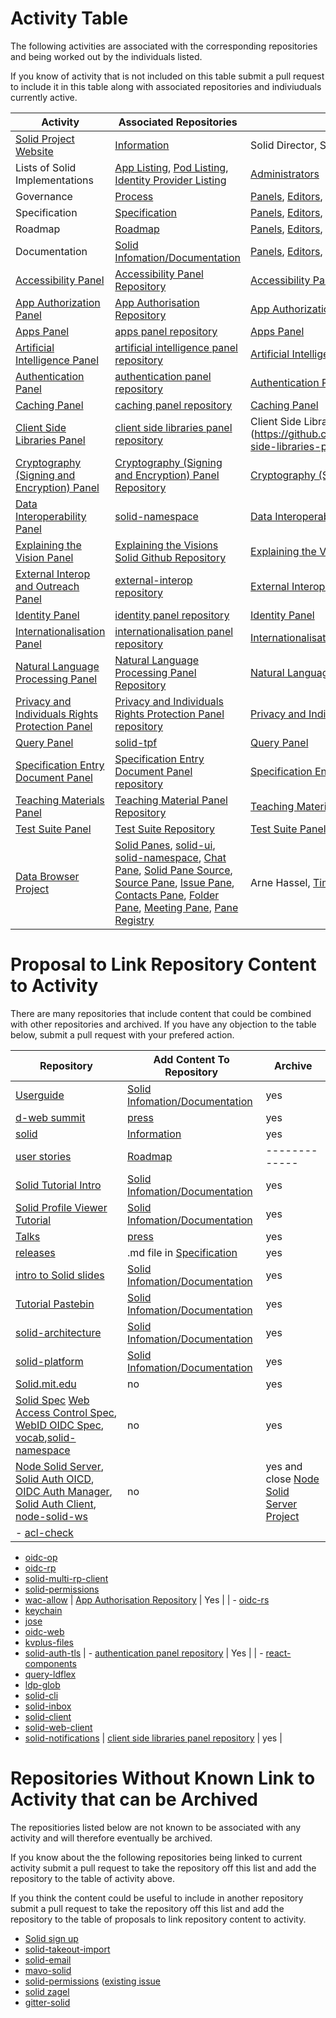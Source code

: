 
# Activity Table

The following activities are associated with the corresponding repositories and being worked out by the individuals listed. 

If you know of activity that is not included on this table submit a pull request to include it in this table along with associated repositories and indiviuduals currently active. 

| Activity  |  Associated Repositories  | Individuals Currently Active | 
| ------------- | ------------- | ------------- |
| [Solid Project Website](https://www.solidproject.org) | [Information](https://github.com/solid/information) | Solid Director, Solid Manager |
| Lists of Solid Implementations | [App Listing](https://github.com/solid/solid-apps), [Pod Listing](https://github.com/solid/pods), [Identity Provider Listing](https://github.com/solid/solid-idp-list) | [Administrators](https://github.com/orgs/solid/teams/administrators) | [Administrators](https://github.com/orgs/solid/teams/administrators)|
| Governance | [Process](https://github.com/solid/process) | [Panels](https://github.com/orgs/solid/teams/panels), [Editors](https://github.com/orgs/solid/teams/editors), [Administrators](https://github.com/orgs/solid/teams/administrators), Solid Director, Solid Manager |
| Specification | [Specification](https://github.com/solid/specification) | [Panels](https://github.com/orgs/solid/teams/panels), [Editors](https://github.com/orgs/solid/teams/editors), [Administrators](https://github.com/orgs/solid/teams/administrators), Solid Director, Solid Manager |
| Roadmap | [Roadmap](https://github.com/solid/Roadmap) | [Panels](https://github.com/orgs/solid/teams/panels), [Editors](https://github.com/orgs/solid/teams/editors), [Administrators](https://github.com/orgs/solid/teams/administrators), Solid Director, Solid Manager |
| Documentation |  [Solid Infomation/Documentation](https://github.com/solid/information/tree/master/documentation) | [Panels](https://github.com/orgs/solid/teams/panels), [Editors](https://github.com/orgs/solid/teams/editors), [Administrators](https://github.com/orgs/solid/teams/administrators), Solid Director, Solid Manager |
| [Accessibility Panel](https://github.com/solid/process/blob/master/panels.md#accessibility-panel) | [Accessibility Panel Repository](https://github.com/solid/Accessibility-Panel) | [Accessibility Panel](https://github.com/solid/process/blob/master/panels.md#accessibility-panel) |
| [App Authorization Panel](https://github.com/solid/process/blob/master/panels.md#app-authorization) | [App Authorisation Repository](https://github.com/solid/app-authorization-panel/issues/) | [App Authorization Panel](https://github.com/solid/process/blob/master/panels.md#app-authorization) |
| [Apps Panel](https://github.com/solid/process/blob/master/panels.md#apps-panel) | [apps panel repository](https://github.com/solid/apps-panel)  | [Apps Panel](https://github.com/solid/process/blob/master/panels.md#apps-panel) |
| [Artificial Intelligence Panel](https://github.com/solid/process/blob/master/panels.md#artificial-intelligence-panel) | [artificial intelligence panel repository](https://github.com/solid/Artificial-Intelligence-Panel) | [Artificial Intelligence Panel](https://github.com/solid/process/blob/master/panels.md#artificial-intelligence-panel) |
| [Authentication Panel](https://github.com/solid/process/blob/master/panels.md#authentication-panel) | [authentication panel repository](https://github.com/solid/authentication-panel)  | [Authentication Panel](https://github.com/solid/process/blob/master/panels.md#authentication-panel) |
| [Caching Panel](https://github.com/solid/process/blob/master/panels.md#caching-panel) | [caching panel repository](https://github.com/solid/caching-panel) | [Caching Panel](https://github.com/solid/process/blob/master/panels.md#caching-panel) |
| [Client Side Libraries Panel](https://github.com/solid/process/blob/master/panels.md#client-side-libraries-panel) | [client side libraries panel repository](https://github.com/solid/client-side-libraries-panel) | Client Side Libraries Panel](https://github.com/solid/process/blob/master/panels.md#client-side-libraries-panel) |
| [Cryptography (Signing and Encryption) Panel](https://github.com/solid/process/blob/master/panels.md#cryptography-signing-and-encryption-panel) | [Cryptography (Signing and Encryption) Panel Repository](https://github.com/solid/cryptography-signing-and-encryption-panel) | [Cryptography (Signing and Encryption) Panel](https://github.com/solid/process/blob/master/panels.md#cryptography-signing-and-encryption-panel) |
| [Data Interoperability Panel](https://github.com/solid/process/blob/master/panels.md#data-interoperability) | [solid-namespace](https://github.com/solid/solid-namespace) | [Data Interoperability Panel](https://github.com/solid/process/blob/master/panels.md#data-interoperability) |
| [Explaining the Vision Panel](https://github.com/solid/process/blob/master/panels.md#explaining-the-vision-panel) | [Explaining the Visions Solid Github Repository](https://github.com/solid/Explaining-the-Vision-Panel)  | [Explaining the Vision Panel](https://github.com/solid/process/blob/master/panels.md#explaining-the-vision-panel) |
| [External Interop and Outreach Panel](https://github.com/solid/process/blob/master/panels.md#external-interop-and-outreach-panel) | [external-interop repository](https://github.com/solid/external-interop) | [External Interop and Outreach Panel](https://github.com/solid/process/blob/master/panels.md#external-interop-and-outreach-panel) |
| [Identity Panel](https://github.com/solid/process/blob/master/panels.md#identity-panel) | [identity panel repository](https://github.com/solid/identity-panel)  | [Identity Panel](https://github.com/solid/process/blob/master/panels.md#identity-panel) |
| [Internationalisation Panel](https://github.com/solid/process/blob/master/panels.md#internationalisation-panel) | [internationalisation panel repository](https://github.com/solid/internationalisation-panel) | [Internationalisation Panel](https://github.com/solid/process/blob/master/panels.md#internationalisation-panel) |
| [Natural Language Processing Panel](https://github.com/solid/process/blob/master/panels.md#natural-language-processing-panel) | [Natural Language Processing Panel Repository](https://github.com/solid/natural-language-processing-panel) | [Natural Language Processing Panel](https://github.com/solid/process/blob/master/panels.md#natural-language-processing-panel) |
| [Privacy and Individuals Rights Protection Panel](https://github.com/solid/process/blob/master/panels.md#privacy-and-individuals-rights-protection-panel) | [Privacy and Individuals Rights Protection Panel repository](https://github.com/solid/privacy-and-individuals-rights-protection-panel/tree/master)  | [Privacy and Individuals Rights Protection Panel](https://github.com/solid/process/blob/master/panels.md#privacy-and-individuals-rights-protection-panel) |
| [Query Panel](https://github.com/solid/process/blob/master/panels.md#query-panel) | [solid-tpf](https://github.com/solid/solid-tpf)  | [Query Panel](https://github.com/solid/process/blob/master/panels.md#query-panel) |
| [Specification Entry Document Panel](https://github.com/solid/process/blob/master/panels.md#specification-entry-document-panel) | [Specification Entry Document Panel repository](https://github.com/solid/specification-entry-document-panel) | [Specification Entry Document Panel](https://github.com/solid/process/blob/master/panels.md#specification-entry-document-panel) |
| [Teaching Materials Panel](https://github.com/solid/process/blob/master/panels.md#teaching-material-panel) | [Teaching Material Panel Repository](https://github.com/solid/teaching-material-panel) | [Teaching Materials Panel](https://github.com/solid/process/blob/master/panels.md#teaching-material-panel) |
| [Test Suite Panel](https://github.com/solid/process/blob/master/panels.md#test-suite-panel) | [Test Suite Repository](https://github.com/solid/test-suite) | [Test Suite Panel](https://github.com/solid/process/blob/master/panels.md#test-suite-panel) |
| [Data Browser Project](https://github.com/orgs/solid/projects/4) | [Solid Panes](https://github.com/solid/solid-panes), [solid-ui](https://github.com/solid/solid-ui), [solid-namespace](https://github.com/solid/solid-namespace), [Chat Pane](https://github.com/solid/chat-pane), [Solid Pane Source](https://github.com/solid/solid-pane-source), [Source Pane](https://github.com/solid/source-pane), [Issue Pane](https://github.com/solid/issue-pane), [Contacts Pane](https://github.com/solid/contacts-pane), [Folder Pane](https://github.com/solid/folder-pane), [Meeting Pane](https://github.com/solid/meeting-pane), [Pane Registry](https://github.com/solid/pane-registry) | Arne Hassel, [Tim Berners-Lee](https://github.com/timbl), Vincent Tunru|


# Proposal to Link Repository Content to Activity 

There are many repositories that include content that could be combined with other repositories and archived. If you have any objection to the table below, submit a pull request with your prefered action.  

| Repository | Add Content To Repository  | Archive |
| ------------- | ------------- | ------------- |
| [Userguide](https://github.com/solid/userguide) | [Solid Infomation/Documentation](https://github.com/solid/information/tree/master/documentation) | yes |
| [d-web summit](https://github.com/solid/dweb-summit-2018) | [press](https://github.com/solid/information/blob/master/press.md) | yes |
| [solid](https://github.com/solid/solid) | [Information](https://github.com/solid/information) | yes |
| [user stories](https://github.com/solid/user-stories) | [Roadmap](https://github.com/solid/Roadmap) | ------------- |
| [Solid Tutorial Intro](https://github.com/solid/solid-tutorial-intro) | [Solid Infomation/Documentation](https://github.com/solid/information/tree/master/documentation) | yes |
| [Solid Profile Viewer Tutorial](https://github.com/solid/profile-viewer-tutorial) | [Solid Infomation/Documentation](https://github.com/solid/information/tree/master/documentation) | yes |
| [Talks](https://github.com/solid/talks) |[press](https://github.com/solid/information/blob/master/press.md) | yes |
| [releases](https://github.com/solid/releases) | .md file in [Specification](https://github.com/solid/specification) | yes |
| [intro to Solid slides](https://github.com/solid/intro-to-solid-slides) | [Solid Infomation/Documentation](https://github.com/solid/information/tree/master/documentation) | yes |
| [Tutorial Pastebin](https://github.com/solid/solid-tutorial-pastebin) | [Solid Infomation/Documentation](https://github.com/solid/information/tree/master/documentation) | yes |
| [solid-architecture](https://github.com/solid/solid-architecture) | [Solid Infomation/Documentation](https://github.com/solid/information/tree/master/documentation) | yes |
| [solid-platform](https://github.com/solid/solid-platform) | [Solid Infomation/Documentation](https://github.com/solid/information/tree/master/documentation) | yes |
| [Solid.mit.edu](https://github.com/solid/solid.mit.edu) | no | yes |
| [Solid Spec](https://github.com/solid/solid-spec) [Web Access Control Spec](https://github.com/solid/web-access-control-spec), [WebID OIDC Spec](https://github.com/solid/webid-oidc-spec), [vocab](https://github.com/solid/vocab),[solid-namespace](https://github.com/solid/solid-namespace) | no | yes |
| [Node Solid Server](https://github.com/solid/node-solid-server), [Solid Auth OICD](https://github.com/solid/solid-auth-oidc), [OIDC Auth Manager](https://github.com/solid/oidc-auth-manager), [Solid Auth Client](https://github.com/solid/solid-auth-client), [node-solid-ws](https://github.com/solid/node-solid-ws) | no | yes and close [Node Solid Server Project](https://github.com/orgs/solid/projects/2) |
| - [acl-check](https://github.com/solid/acl-check)
- [oidc-op](https://github.com/solid/oidc-op)
- [oidc-rp](https://github.com/solid/oidc-rp)
- [solid-multi-rp-client](https://github.com/solid/solid-multi-rp-client)
- [solid-permissions](https://github.com/solid/solid-permissions)
- [wac-allow](https://github.com/solid/wac-allow) | [App Authorisation Repository](https://github.com/solid/app-authorization-panel/issues/)  | Yes |
| - [oidc-rs](https://github.com/solid/oidc-rs)
- [keychain](https://github.com/solid/keychain)
- [jose](https://github.com/solid/jose)
- [oidc-web](https://github.com/solid/oidc-web)
- [kvplus-files](https://github.com/solid/kvplus-files)
- [solid-auth-tls](https://github.com/solid/solid-auth-tls) | - [authentication panel repository](https://github.com/solid/authentication-panel) | Yes |
| - [react-components](https://github.com/solid/react-components)
- [query-ldflex](https://github.com/solid/query-ldflex)
- [ldp-glob](https://github.com/solid/ldp-glob)
- [solid-cli](https://github.com/solid/solid-cli)
- [solid-inbox](https://github.com/solid/solid-inbox)
- [solid-client](https://github.com/solid/solid-client)
- [solid-web-client](https://github.com/solid/solid-web-client)
- [solid-notifications](https://github.com/solid/solid-notifications) | [client side libraries panel repository](https://github.com/solid/client-side-libraries-panel) | yes |

# Repositories Without Known Link to Activity that can be Archived

The repositiories listed below are not known to be associated with any activity and will therefore eventually be archived. 

If you know about the the following repositories being linked to current activity submit a pull request to take the repository off this list and add the repository to the table of activity above.  

If you think the content could be useful to include in another repository submit a pull request to take the repository off this list and add the repository to the table of proposals to link repository content to activity. 

* [Solid sign up](https://github.com/solid/solid-sign-up) 
* [solid-takeout-import](https://github.com/solid/solid-takeout-import) 
* [solid-email](https://github.com/solid/solid-email)
* [mavo-solid](https://github.com/solid/mavo-solid)
* [solid-permissions](https://github.com/solid/solid-permissions) ([existing issue](https://github.com/solid/solid-permissions/issues/33)
* [solid zagel](https://github.com/solid/solid-zagel)
* [gitter-solid](https://github.com/solid/gitter-solid)
